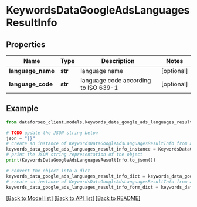 # KeywordsDataGoogleAdsLanguagesResultInfo


## Properties

Name | Type | Description | Notes
------------ | ------------- | ------------- | -------------
**language_name** | **str** | language name | [optional] 
**language_code** | **str** | language code according to ISO 639-1 | [optional] 

## Example

```python
from dataforseo_client.models.keywords_data_google_ads_languages_result_info import KeywordsDataGoogleAdsLanguagesResultInfo

# TODO update the JSON string below
json = "{}"
# create an instance of KeywordsDataGoogleAdsLanguagesResultInfo from a JSON string
keywords_data_google_ads_languages_result_info_instance = KeywordsDataGoogleAdsLanguagesResultInfo.from_json(json)
# print the JSON string representation of the object
print(KeywordsDataGoogleAdsLanguagesResultInfo.to_json())

# convert the object into a dict
keywords_data_google_ads_languages_result_info_dict = keywords_data_google_ads_languages_result_info_instance.to_dict()
# create an instance of KeywordsDataGoogleAdsLanguagesResultInfo from a dict
keywords_data_google_ads_languages_result_info_form_dict = keywords_data_google_ads_languages_result_info.from_dict(keywords_data_google_ads_languages_result_info_dict)
```
[[Back to Model list]](../README.md#documentation-for-models) [[Back to API list]](../README.md#documentation-for-api-endpoints) [[Back to README]](../README.md)


